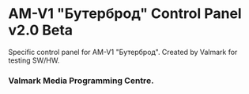 # AM-V1 "Бутерброд" Control Panel v2.0 Beta
Specific control panel for AM-V1 "Бутерброд". Created by Valmark for testing SW/HW. 

### Valmark Media Programming Centre.